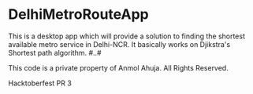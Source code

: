 # DelhiMetroRouteApp
This is a desktop app which will provide a solution to finding the shortest available metro service in Delhi-NCR. It basically works on Djikstra's Shortest path algorithm. 
#..#


This code is a private property of Anmol Ahuja. All Rights Reserved.


Hacktoberfest PR 3
